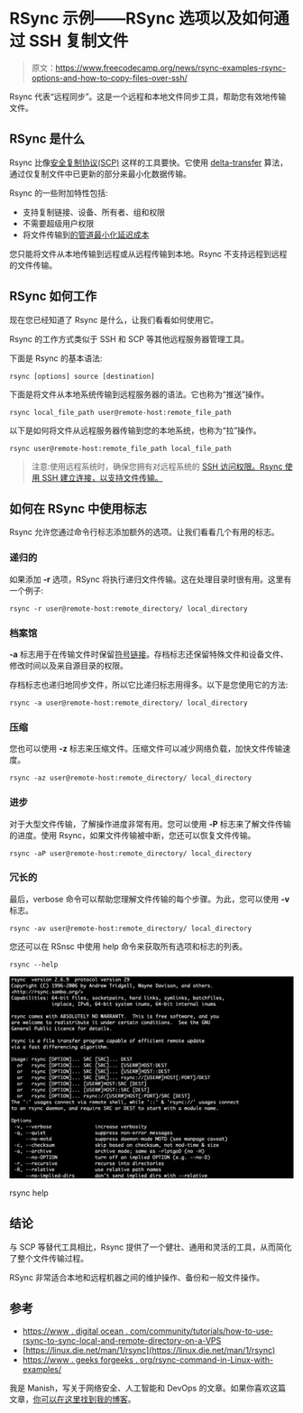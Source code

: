 # RSync 示例——RSync 选项以及如何通过 SSH 复制文件

> 原文：<https://www.freecodecamp.org/news/rsync-examples-rsync-options-and-how-to-copy-files-over-ssh/>

Rsync 代表“远程同步”。这是一个远程和本地文件同步工具，帮助您有效地传输文件。

## RSync 是什么

Rsync 比像[安全复制协议(SCP)](https://www.geeksforgeeks.org/scp-command-in-linux-with-examples/) 这样的工具要快。它使用 [delta-transfer](https://www.dynamsoft.com/help/SAW%20Standalone/Getting%20Started/Delta%20Transfer.htm) 算法，通过仅复制文件中已更新的部分来最小化数据传输。

Rsync 的一些附加特性包括:

*   支持复制链接、设备、所有者、组和权限
*   不需要超级用户权限
*   将文件传输到[的管道最小化延迟成本](https://whatis.techtarget.com/definition/latency)

您只能将文件从本地传输到远程或从远程传输到本地。Rsync 不支持远程到远程的文件传输。

## RSync 如何工作

现在您已经知道了 Rsync 是什么，让我们看看如何使用它。

Rsync 的工作方式类似于 SSH 和 SCP 等其他远程服务器管理工具。

下面是 Rsync 的基本语法:

```
rsync [options] source [destination]
```

下面是将文件从本地系统传输到远程服务器的语法。它也称为“推送”操作。

```
rsync local_file_path user@remote-host:remote_file_path
```

以下是如何将文件从远程服务器传输到您的本地系统，也称为“拉”操作。

```
rsync user@remote-host:remote_file_path local_file_path
```

> 注意:使用远程系统时，确保您拥有对远程系统的 [SSH 访问权限。Rsync 使用 SSH 建立连接，以支持文件传输。](https://www.hostinger.in/tutorials/ssh-tutorial-how-does-ssh-work?__cf_chl_jschl_tk__=f550a12fdfece557e30dc21901117b432d5a8e1d-1599060891-0-AQrE-UcUtiSpJOvL7PClSP8WK3uhRkd2Va_WJS_Hr7mHzy4lylrjibVz-sFxPrqTOYzEL8kjWnc_WKPSFQq4_CGDfTHPmPF3uv3IBQyDJnHm3v_FHx9-6uH7IG663DhoKDAdMayU1_iN33sQ5fsuniN5ga8w33sjEXqwdW-0-dKQeXXGPN37aTbwu7NlmtFf8MGAvsqbs2NEFChJ2Mpi9qasX6dy0guXG446JenTxsOz_P3g9wzw1qv8hXZtfC7UOdR4s_guli8xDi_EOuzgNoYVRe2r2nRBQ3jNb0fzLwK5frAhmmbv6LClLgrF5r8NRYqxsBPD4FCXp8wvFo7agjs)

## 如何在 RSync 中使用标志

Rsync 允许您通过命令行标志添加额外的选项。让我们看看几个有用的标志。

### 递归的

如果添加 **-r** 选项，RSync 将执行递归文件传输。这在处理目录时很有用。这里有一个例子:

```
rsync -r user@remote-host:remote_directory/ local_directory
```

### 档案馆

**-a** 标志用于在传输文件时保留[符号链接](https://www.geeksforgeeks.org/soft-hard-links-unixlinux/)。存档标志还保留特殊文件和设备文件、修改时间以及来自源目录的权限。

存档标志也递归地同步文件，所以它比递归标志用得多。以下是您使用它的方法:

```
rsync -a user@remote-host:remote_directory/ local_directory
```

### 压缩

您也可以使用 **-z** 标志来压缩文件。压缩文件可以减少网络负载，加快文件传输速度。

```
rsync -az user@remote-host:remote_directory/ local_directory
```

### 进步

对于大型文件传输，了解操作进度非常有用。您可以使用 **-P** 标志来了解文件传输的进度。使用 Rsync，如果文件传输被中断，您还可以恢复文件传输。

```
rsync -aP user@remote-host:remote_directory/ local_directory
```

### 冗长的

最后，verbose 命令可以帮助您理解文件传输的每个步骤。为此，您可以使用 **-v** 标志。

```
rsync -av user@remote-host:remote_directory/ local_directory
```

您还可以在 RSnsc 中使用 help 命令来获取所有选项和标志的列表。

```
rsync --help
```

![Screenshot-2020-09-02-at-9.07.47-PM](img/134b06488569d2f0a1165c777ef94c7c.png)

rsync help

## 结论

与 SCP 等替代工具相比，Rsync 提供了一个健壮、通用和灵活的工具，从而简化了整个文件传输过程。

RSync 非常适合本地和远程机器之间的维护操作、备份和一般文件操作。

## 参考

*   [https://www . digital ocean . com/community/tutorials/how-to-use-rsync-to-sync-local-and-remote-directory-on-a-VPS](https://www.digitalocean.com/community/tutorials/how-to-use-rsync-to-sync-local-and-remote-directories-on-a-vps)
*   [https://linux.die.net/man/1/rsync](https://linux.die.net/man/1/rsync)
*   [https://www . geeks forgeeks . org/rsync-command-in-Linux-with-examples/](https://www.geeksforgeeks.org/rsync-command-in-linux-with-examples/)

我是 Manish，写关于网络安全、人工智能和 DevOps 的文章。如果你喜欢这篇文章，[你可以在这里找到我的博客](https://medium.com/manishmshiva)。